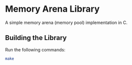 # Memory Arena Library

A simple memory arena (memory pool) implementation in C.

## Building the Library

Run the following commands:

```bash
make
